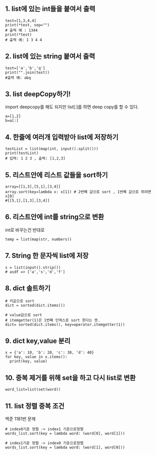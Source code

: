 ## 1. list에 있는 int들을 붙여서 출력
```
test=[1,3,4,4]
print(*test, sep="")
# 출력 예 : 1344
print(*test)
# 출력 예: 1 3 4 4
```

## 2. list에 있는 string 붙여서 출력

```
test=['a','b','q']
print("".join(test))
#출력 예: abq
```

## 3. list deepCopy하기!
import deepcopy를 해도 되지만 list[:]를 하면 deep copy를 할 수 있다.
```
a=[1,2]
b=a[:]
```
## 4. 한줄에 여러개 입력받아 list에 저장하기
```
testList = list(map(int, input().split()))
print(testList)
# 입력: 1 2 3 , 출력: [1,2,3]
```

## 5. 리스트안에 리스트 값들을 sort하기
```
array=[[1,3],[5,1],[3,4]]
array.sort(key=lambda x: x[1]) # 2번째 값으로 sort , 1번째 값으로 하려면 x[0]
#[[5,1],[1,3],[3,4]]
```

## 6. 리스트안에 int를 string으로 변환
int로 바꾸는건 반대로
```
temp = list(map(str, numbers))
```

## 7. String 한 문자씩 list에 저장
```
s = list(input().strip())
# asdf => ['a','s','d','f']
```
## 8. dict 솔트하기
```
# 키값으로 sort
dict = sorted(dict.items())

# value값으로 sort
# itemgetter(1)은 1번째 인덱스로 sort 한다는 뜻. 
dict= sorted(dict.items(), key=operator.itemgetter(1))

```
## 9. dict key,value 분리
```
x = {'a': 10, 'b': 20, 'c': 30, 'd': 40}
for key, value in x.items():
  print(key, value)
```

## 10. 중복 제거를 위해 set을 하고 다시 list로 변환
```
word_list=list(set(word))
```

## 11. list 정렬 중복 조건
백준 1181번 문제
```
# index0기준 정렬 -> index1 기준으로정렬
words_list.sort(key = lambda word: (word[0], word[1])) 

# index1기준 정렬 -> index0 기준으로정렬
words_list.sort(key = lambda word: (word[1], word[0])) 

```
